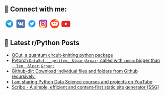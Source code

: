 ## 🔎 Connect with me:
[<img src="https://github.com/bullbesh/bullbesh/blob/main/images/Telegram.png" width="32" height="32" />](https://t.me/bullbesh)
[<img src="https://github.com/bullbesh/bullbesh/blob/main/images/VK.png" width="32" height="32" />](https://vk.com/bullbesh)
[<img src="https://github.com/bullbesh/bullbesh/blob/main/images/Twitter.png" width="32" height="32" />](https://twitter.com/bullbesh1)
[<img src="https://github.com/bullbesh/bullbesh/blob/main/images/Instagram.png" width="32" height="32" />](https://www.instagram.com/bullbesh)
[<img src="https://github.com/bullbesh/bullbesh/blob/main/images/Reddit.png" width="32" height="32" />](https://www.reddit.com/user/bullbesh)
[<img src="https://github.com/bullbesh/bullbesh/blob/main/images/YouTube.png" width="32" height="32" />](https://www.youtube.com/channel/UCtfjRs6uzgq5mfm8S06WTcg)

## 📕 Latest r/Python Posts
<!-- BLOG-POST-LIST:START -->
- [QCut, a quantum circuit-knitting python package](https://www.reddit.com/r/Python/comments/1f6j2pm/qcut_a_quantum_circuitknitting_python_package/)
- [Pytorch `DataSet.__getitem__&lpar;&rpar;` called with `index` bigger than `__len__&lpar;&rpar;`](https://www.reddit.com/r/Python/comments/1f6hovd/pytorch_dataset_getitem_called_with_index_bigger/)
- [Github-dlr: Download individual files and folders from Github recursively.](https://www.reddit.com/r/Python/comments/1f6gwks/githubdlr_download_individual_files_and_folders/)
- [I am sharing Python Data Science courses and projects on YouTube](https://www.reddit.com/r/Python/comments/1f6gt56/i_am_sharing_python_data_science_courses_and/)
- [Scribo - A simple, efficient and content-first static site generator &lpar;SSG&rpar;](https://www.reddit.com/r/Python/comments/1f6f6g3/scribo_a_simple_efficient_and_contentfirst_static/)
<!-- BLOG-POST-LIST:END -->
